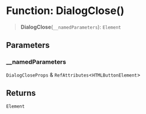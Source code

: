 # Function: DialogClose()

> **DialogClose**(`__namedParameters`): `Element`

## Parameters

### \_\_namedParameters

`DialogCloseProps` & `RefAttributes`\<`HTMLButtonElement`\>

## Returns

`Element`
